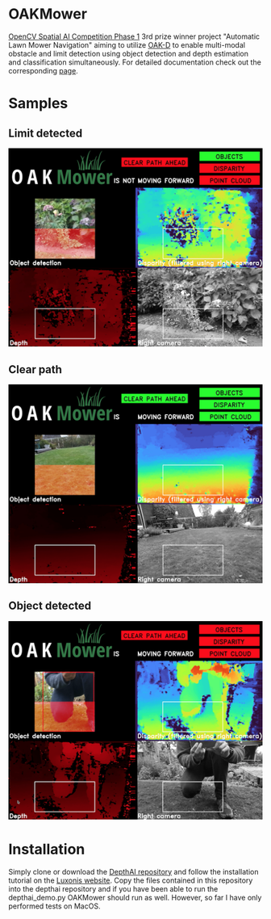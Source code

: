 # OAKMower

[OpenCV Spatial AI Competition Phase 1](https://opencv.org/announcing-the-opencv-spatial-ai-competition-sponsored-by-intel-phase-1-winners/) 3rd prize winner project "Automatic Lawn Mower Navigation" aiming to utilize [OAK-D](https://www.kickstarter.com/projects/opencv/opencv-ai-kit) to enable multi-modal obstacle and limit detection using object detection and depth estimation and classification simultaneously.
For detailed documentation check out the corresponding [page](https://alemamm.github.io/oakmower/).

# Samples

## Limit detected
![OAKMower cockpit when approaching a limit](samples/limit_sample_1200.png)

## Clear path
![OAKMower cockpit when crossing flat area](samples/flat_sample_1200.png)

## Object detected
![OAKMower cockpit when approaching an object](samples/object_sample_1200.png)

# Installation
Simply clone or download the [DepthAI repository](https://github.com/luxonis/depthai) and follow the installation tutorial on the [Luxonis website](https://docs.luxonis.com).
Copy the files contained in this repository into the depthai repository and if you have been able to run the depthai_demo.py OAKMower should run as well. However, so far I have only performed tests on MacOS.
